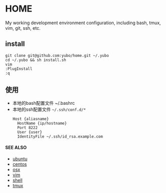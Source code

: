 # HOME

My working development environment configuration, including bash, tmux, vim, git, ssh, etc.

## install
```shell
git clone git@github.com:yubo/home.git ~/.yubo
cd ~/.yubo && sh install.sh
vim
:PlugInstall
:q
```

## 使用
- 本地的bash配置文件 ~/.bashrc
- 本地的ssh配置文件 `~/.ssh/conf.d/*`
	```
	Host {aliasname}
	  HostName {ip/hostname}
	  Port 8222
	  User {user}
	  IdentityFile ~/.ssh/id_rsa.example.com
	```

#### SEE ALSO
  * [ubuntu](docs/ubuntu.md)
  * [centos](docs/centos.md)
  * [osx](docs/osx.md)
  * [vim](docs/vim.md)
  * [shell](docs/shell.md)
  * [tmux](docs/tmux.md)

